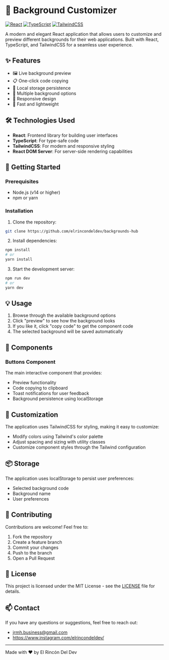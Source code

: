 # 🎨 Background Customizer

[![React](https://img.shields.io/badge/React-20232A?style=for-the-badge&logo=react&logoColor=61DAFB)](https://reactjs.org/)
[![TypeScript](https://img.shields.io/badge/TypeScript-007ACC?style=for-the-badge&logo=typescript&logoColor=white)](https://www.typescriptlang.org/)
[![TailwindCSS](https://img.shields.io/badge/Tailwind_CSS-38B2AC?style=for-the-badge&logo=tailwind-css&logoColor=white)](https://tailwindcss.com/)

A modern and elegant React application that allows users to customize and preview different backgrounds for their web applications. Built with React, TypeScript, and TailwindCSS for a seamless user experience.

## ✨ Features

- 🖼️ Live background preview
- 📋 One-click code copying
- 💾 Local storage persistence
- 🌈 Multiple background options
- 📱 Responsive design
- 🚀 Fast and lightweight

## 🛠️ Technologies Used

- **React**: Frontend library for building user interfaces
- **TypeScript**: For type-safe code
- **TailwindCSS**: For modern and responsive styling
- **React DOM Server**: For server-side rendering capabilities

## 🚀 Getting Started

### Prerequisites

- Node.js (v14 or higher)
- npm or yarn

### Installation

1. Clone the repository:

```bash
git clone https://github.com/elrincondeldev/backgrounds-hub
```

2. Install dependencies:

```bash
npm install
# or
yarn install
```

3. Start the development server:

```bash
npm run dev
# or
yarn dev
```

## 💡 Usage

1. Browse through the available background options
2. Click "preview" to see how the background looks
3. If you like it, click "copy code" to get the component code
4. The selected background will be saved automatically

## 🔧 Components

### Buttons Component

The main interactive component that provides:

- Preview functionality
- Code copying to clipboard
- Toast notifications for user feedback
- Background persistence using localStorage

## 🎨 Customization

The application uses TailwindCSS for styling, making it easy to customize:

- Modify colors using Tailwind's color palette
- Adjust spacing and sizing with utility classes
- Customize component styles through the Tailwind configuration

## 📦 Storage

The application uses localStorage to persist user preferences:

- Selected background code
- Background name
- User preferences

## 🤝 Contributing

Contributions are welcome! Feel free to:

1. Fork the repository
2. Create a feature branch
3. Commit your changes
4. Push to the branch
5. Open a Pull Request

## 📝 License

This project is licensed under the MIT License - see the [LICENSE](LICENSE) file for details.

## 📫 Contact

If you have any questions or suggestions, feel free to reach out:

- jrmh.business@gmail.com
- https://www.instagram.com/elrincondeldev/

---

Made with ❤️ by El Rincón Del Dev
